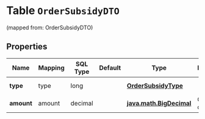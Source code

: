 
# Table `OrderSubsidyDTO`
(mapped from: OrderSubsidyDTO)

## Properties
Name | Mapping | SQL Type | Default | Type | Description | Notes
---- | ------- | -------- | ------- | ---- | ----------- | -----
**type** | type | long |  | [**OrderSubsidyType**](OrderSubsidyType.md) |  |  [optional] [foreignkey]
**amount** | amount | decimal |  | [**java.math.BigDecimal**](java.math.BigDecimal.md) | Сумма субсидии. |  [optional]





